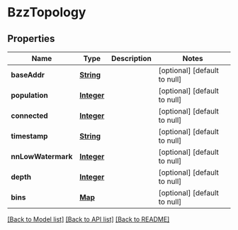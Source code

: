 # BzzTopology
## Properties

Name | Type | Description | Notes
------------ | ------------- | ------------- | -------------
**baseAddr** | [**String**](string.md) |  | [optional] [default to null]
**population** | [**Integer**](integer.md) |  | [optional] [default to null]
**connected** | [**Integer**](integer.md) |  | [optional] [default to null]
**timestamp** | [**String**](string.md) |  | [optional] [default to null]
**nnLowWatermark** | [**Integer**](integer.md) |  | [optional] [default to null]
**depth** | [**Integer**](integer.md) |  | [optional] [default to null]
**bins** | [**Map**](BzzTopology_bins.md) |  | [optional] [default to null]

[[Back to Model list]](../README.md#documentation-for-models) [[Back to API list]](../README.md#documentation-for-api-endpoints) [[Back to README]](../README.md)

